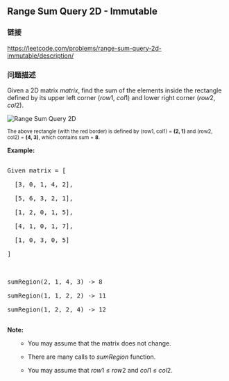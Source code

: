 ## Range Sum Query 2D - Immutable  
### 链接  
https://leetcode.com/problems/range-sum-query-2d-immutable/description/  
### 问题描述
Given a 2D matrix *matrix*, find the sum of the elements inside the rectangle defined by its upper left corner (*row*1, *col*1) and lower right corner (*row*2, *col*2).


<img src="/static/images/courses/range_sum_query_2d.png" border="0" alt="Range Sum Query 2D" /><br />
<small>The above rectangle (with the red border) is defined by (row1, col1) = **(2, 1)** and (row2, col2) = **(4, 3)**, which contains sum = **8**.</small>


**Example:**<br>
<pre>
Given matrix = [
  [3, 0, 1, 4, 2],
  [5, 6, 3, 2, 1],
  [1, 2, 0, 1, 5],
  [4, 1, 0, 1, 7],
  [1, 0, 3, 0, 5]
]

sumRegion(2, 1, 4, 3) -> 8
sumRegion(1, 1, 2, 2) -> 11
sumRegion(1, 2, 2, 4) -> 12
</pre>


**Note:**<br>
<ol>
- You may assume that the matrix does not change.
- There are many calls to *sumRegion* function.
- You may assume that *row*1 &le; *row*2 and *col*1 &le; *col*2.
</ol>

